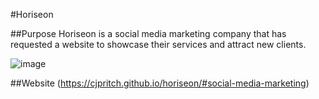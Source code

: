 #Horiseon

##Purpose
Horiseon is a social media marketing company that has requested a website to showcase their services and attract new clients.

![image](https://user-images.githubusercontent.com/103770316/168162456-b7e90d60-98e2-424b-8151-caa6242e15dd.png)

##Website
(https://cjpritch.github.io/horiseon/#social-media-marketing)
